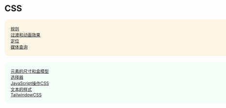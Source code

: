 #   CSS

<style>
    section{
        width: 80vw;
        margin-top:20px;
        display: flex;
        flex-direction: column;
        background: oldLace;
        padding: 20px;
        border-radius: 15px;
    }
</style>

<section style="background:oldLace;">
<a href="CSS——规则">规则</a>
<a href="CSS——过渡和动画效果">过渡和动画效果</a>
<a href="CSS——定位">定位</a>
<a href="CSS——媒体查询">媒体查询</a>
</section>

<section style="background:MintCream">
<a href="CSS——元素的尺寸和盒模型">元素的尺寸和盒模型</a>
<a href="CSS——选择器">选择器</a>
<a href="CSS——JavaScript操作CSS">JavaScript操作CSS</a>
<a href="CSS——文本的样式">文本的样式</a>
<a href="CSS——TailwindowCSS">TailwindowCSS</a>
</section>


